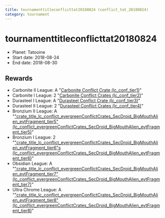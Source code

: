 ```yaml
---
title: tournamenttitleconflicttat20180824 (conflict_tat_20180824)
category: tournament
---
```

# tournamenttitleconflicttat20180824

  * Planet: Tatooine
  * Start date: 2018-08-24
  * End date: 2018-08-30

## Rewards

  * Carbonite II League: A "[Carbonite Conflict Crate (lc_conf_tier1)](lc_conf_tier1.html)"
  * Carbonite I League: 2 "[Carbonite Conflict Crates (lc_conf_tier2)](lc_conf_tier2.html)"
  * Durasteel I League: A "[Durasteel Conflict Crate (lc_conf_tier3)](lc_conf_tier3.html)"
  * Durasteel II League: 2 "[Durasteel Conflict Crates (lc_conf_tier4)](lc_conf_tier4.html)"
  * Bronzium II League: A "["crate_title_lc_conflict_evergreenConflictCrates_SecDroid_BigMouthAlien_evtFragment_tier5" (lc_conflict_evergreenConflictCrates_SecDroid_BigMouthAlien_evtFragment_tier5)](lc_conflict_evergreenConflictCrates_SecDroid_BigMouthAlien_evtFragment_tier5.html)"
  * Bronzium I League: 2 "["crate_title_lc_conflict_evergreenConflictCrates_SecDroid_BigMouthAlien_evtFragment_tier6"s (lc_conflict_evergreenConflictCrates_SecDroid_BigMouthAlien_evtFragment_tier6)](lc_conflict_evergreenConflictCrates_SecDroid_BigMouthAlien_evtFragment_tier6.html)"
  * Obsidian League: A "["crate_title_lc_conflict_evergreenConflictCrates_SecDroid_BigMouthAlien_evtFragment_tier7" (lc_conflict_evergreenConflictCrates_SecDroid_BigMouthAlien_evtFragment_tier7)](lc_conflict_evergreenConflictCrates_SecDroid_BigMouthAlien_evtFragment_tier7.html)"
  * Ultra Chrome League: A "["crate_title_lc_conflict_evergreenConflictCrates_SecDroid_BigMouthAlien_evtFragment_tier8" (lc_conflict_evergreenConflictCrates_SecDroid_BigMouthAlien_evtFragment_tier8)](lc_conflict_evergreenConflictCrates_SecDroid_BigMouthAlien_evtFragment_tier8.html)"
